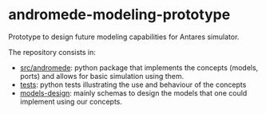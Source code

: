 # andromede-modeling-prototype
Prototype to design future modeling capabilities for Antares simulator.

The repository consists in:
- [src/andromede](./src/andromede):
  python package that implements the concepts (models, ports)
  and allows for basic simulation using them.
- [tests](./tests):
  python tests illustrating the use and behaviour of the concepts
- [models-design](./models-design):
  mainly schemas to design the models that one could implement
  using our concepts.

